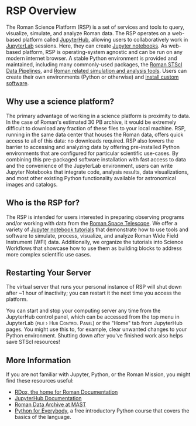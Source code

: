 # RSP Overview

The Roman Science Platform (RSP) is a set of services and tools to query, visualize, simulate, and analyze Roman data. The RSP operates on a web-based platform called [JupyterHub](https://docs.jupyter.org/en/latest/), allowing users to collaboratively work in [JupyterLab](https://jupyterlab.readthedocs.io/en/latest/) sessions. Here, they can create [Jupyter notebooks](https://docs.jupyter.org/en/latest/). As web-based platform, RSP is operating-system agnostic and can be run on any modern internet browser. A stable Python environment is provided and maintained, including many commonly-used packages, the [Roman STScI Data Pipelines](https://roman-docs.stsci.edu/data-handbook-home/roman-stsci-data-pipelines), and [Roman related simulation and analysis tools](https://roman-docs.stsci.edu/simulation-tools-handbook-home). Users can create their own environments (Python or otherwise) and [install custom software](software.md). 

## Why use a science platform?
The primary advantage of working in a science platform is proximity to data. In the case of Roman's estimated 30 PB archive, it would be extremely difficult to download any fraction of these files to your local machine. RSP, running in the same data center that houses the Roman data, offers quick access to all of this data: no downloads required. RSP also lowers the barrier to accessing and analyzing data by offering pre-installed Python environments that are configured for particular scientific use-cases. By combining this pre-packaged software installation with fast access to data and the convenience of the JupyterLab environment, users can write Jupyter Notebooks that integrate code, analysis results, data visualizations, and most other existing Python functionality available for astronomical images and catalogs.

## Who is the RSP for?

The RSP is intended for users interested in preparing observing programs and/or working with data from the [Roman Space Telescope](https://archive.stsci.edu/missions-and-data/roman). We offer a variety of [Jupyter notebook tutorials](tutorials.md) that demonstrate how to use tools and software to simulate, process, visualize, and analyze Roman Wide Field Instrument (WFI) data. Additionally, we organize the tutorials into Science Workflows that showcase how to use them as building blocks to address more complex scientific use cases. 

## Restarting Your Server

The virtual server that runs your personal instance of RSP will shut down after ~1 hour of inactivity; you can restart it the next time you access the platform.

You can start and stop your computing server any time from the JupyterHub control panel, which can be accessed from the top menu in JupyterLab (<span style="font-variant:small-caps;">file › Hub Control Panel</span>) or the "Home" tab from JupyterHub pages. You might use this to, for example, clear unwanted changes to your Python environment. Shutting down after you've finished work also helps save STScI resources!

## More Information

If you are not familiar with Jupyter, Python, or the Roman Mission, you might find these resources useful:

- [RDox, the home for Roman Documentation](https://roman-docs.stsci.edu/)
- [JupyterHub Documentation](https://docs.jupyter.org/en/latest/)
- [Roman Data Archive at MAST](https://archive.stsci.edu/missions-and-data/roman)
- [Python for Everybody](https://www.py4e.com/), a free introductory Python course that covers the basics of the language.
